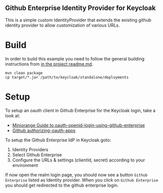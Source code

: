 Github Enterprise Identity Provider for Keycloak
---

This is a simple custom IdentityProvider that extends the existing github identity provider to allow customization
of various URLs.

# Build

In order to build this example you need to follow the general building instructions from [in the project readme.md](../readme.md).

```
mvn clean package
cp target/*.jar /path/to/keycloak/standalone/deployments 
```

# Setup

To setup an oauth client in Github Enterprise for the Keycloak login, take a look at:
- [Miniorange Guide to oauth-openid-login-using-github-enterprise](https://plugins.miniorange.com/oauth-openid-login-using-github-enterprise)
- [Github authorizing-oauth-apps](https://docs.github.com/en/enterprise/2.21/user/developers/apps/authorizing-oauth-apps)


To setup the Github Enterprise IdP in Keycloak goto:
1) Identity Providers
2) Select Github Enterprise
3) Configure the URLs & settings (clientId, secret) according to your environment

If now open the realm login page, you should now see a button `Github Enterprise` listed as Identity provider.
When you click on `Github Enterprise` you should get redirected to the github enterprise login.